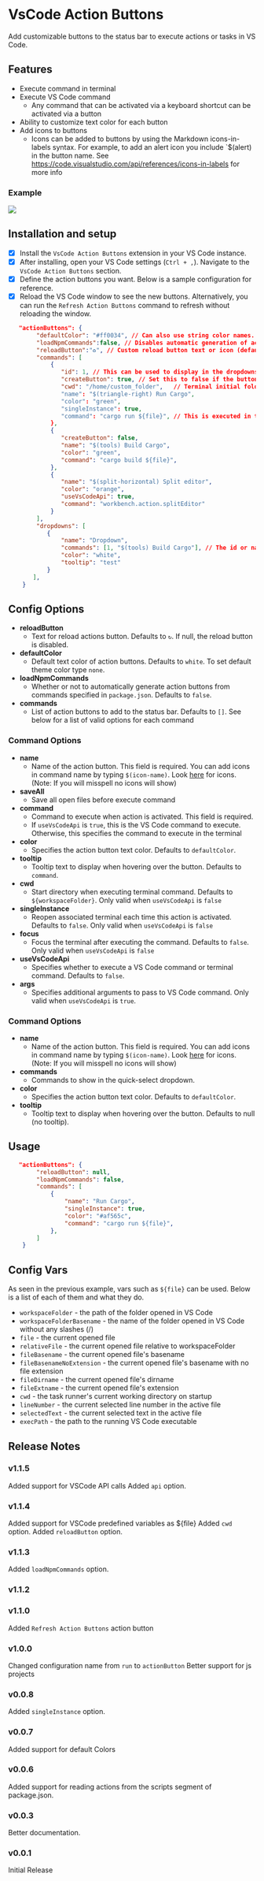 # VsCode Action Buttons

Add customizable buttons to the status bar to execute actions or tasks in VS Code.

## Features

* Execute command in terminal
* Execute VS Code command
    * Any command that can be activated via a keyboard shortcut can be activated via a button
* Ability to customize text color for each button
* Add icons to buttons
    * Icons can be added to buttons by using the Markdown icons-in-labels syntax. For example, to add an alert icon you include `$(alert) in the button name. See https://code.visualstudio.com/api/references/icons-in-labels for more info

### Example

![](action.gif)

## Installation and setup

 - [x] Install the `VsCode Action Buttons` extension in your VS Code instance.
 - [x] After installing, open your VS Code settings (`Ctrl + ,`). Navigate to the `VsCode Action Buttons` section.
 - [x] Define the action buttons you want. Below is a sample configuration for reference.
 - [x] Reload the VS Code window to see the new buttons. Alternatively, you can run the `Refresh Action Buttons` command to refresh without reloading the window.

 ```json
 	"actionButtons": {
		 "defaultColor": "#ff0034", // Can also use string color names.
		 "loadNpmCommands":false, // Disables automatic generation of actions for npm commands.
		 "reloadButton":"♻️", // Custom reload button text or icon (default ↻). null value enables automatic reload on configuration change
		 "commands": [
			 {
				"id": 1, // This can be used to display in the dropdowns
				"createButton": true, // Set this to false if the button is used in a dropdown and should not show on the status bar
				"cwd": "/home/custom_folder", 	// Terminal initial folder ${workspaceFolder} and os user home as defaults
				"name": "$(triangle-right) Run Cargo",
				"color": "green",
				"singleInstance": true,
				"command": "cargo run ${file}", // This is executed in the terminal.
			 },
			 {
				"createButton": false,
				"name": "$(tools) Build Cargo",
				"color": "green",
				"command": "cargo build ${file}",
			 },
			 {
				"name": "$(split-horizontal) Split editor",
				"color": "orange",
				"useVsCodeApi": true,
				"command": "workbench.action.splitEditor"
		     }
		 ],
		 "dropdowns": [
			{
				"name": "Dropdown",
				"commands": [1, "$(tools) Build Cargo"], // The id or name can be used to define commands in the quick-pick dropdown.
				"color": "white",
				"tooltip": "test"
			}
		],
	 }
 ```

## Config Options

* **reloadButton**
    * Text for reload actions button. Defaults to `↻`. If null, the reload button is disabled.
* **defaultColor**
    * Default text color of action buttons. Defaults to `white`. To set default theme color type `none`.
* **loadNpmCommands**
    * Whether or not to automatically generate action buttons from commands specified in `package.json`. Defaults to `false`.
* **commands**
    * List of action buttons to add to the status bar. Defaults to `[]`. See below for a list of valid options for each command

### Command Options

* **name**
    * Name of the action button. This field is required. You can add icons in command name by typing `$(icon-name)`. Look [here](https://code.visualstudio.com/api/references/icons-in-labels#icon-listing) for icons. (Note: If you will misspell no icons will show)
* **saveAll**
    * Save all open files before execute command
* **command**
    * Command to execute when action is activated. This field is required.
	* If `useVsCodeApi` is `true`, this is the VS Code command to execute. Otherwise, this specifies the command to execute in the terminal
* **color**
    * Specifies the action button text color. Defaults to `defaultColor`.
* **tooltip**
    * Tooltip text to display when hovering over the button. Defaults to `command`.
* **cwd**
    * Start directory when executing terminal command. Defaults to `${workspaceFolder}`. Only valid when `useVsCodeApi` is `false`
* **singleInstance**
    * Reopen associated terminal each time this action is activated. Defaults to `false`. Only valid when `useVsCodeApi` is `false`
* **focus**
    * Focus the terminal after executing the command. Defaults to `false`. Only valid when `useVsCodeApi` is `false`
* **useVsCodeApi**
    * Specifies whether to execute a VS Code command or terminal command. Defaults to `false`.
* **args**
    * Specifies additional arguments to pass to VS Code command. Only valid when `useVsCodeApi` is `true`.

### Command Options

* **name**
    * Name of the action button. This field is required. You can add icons in command name by typing `$(icon-name)`. Look [here](https://code.visualstudio.com/api/references/icons-in-labels#icon-listing) for icons. (Note: If you will misspell no icons will show)
* **commands**
    * Commands to show in the quick-select dropdown.
* **color**
    * Specifies the action button text color. Defaults to `defaultColor`.
* **tooltip**
    * Tooltip text to display when hovering over the button. Defaults to null (no tooltip).

## Usage

 ```json
 	"actionButtons": {
		 "reloadButton": null,
		 "loadNpmCommands": false,
		 "commands": [
			 {
				 "name": "Run Cargo",
				 "singleInstance": true,
				 "color": "#af565c",
				 "command": "cargo run ${file}",
			 },
		 ]
	 }
 ```

## Config Vars

As seen in the previous example, vars such as `${file}` can be used. Below is a list of each of them and what they do.

* `workspaceFolder` - the path of the folder opened in VS Code
* `workspaceFolderBasename` - the name of the folder opened in VS Code without any slashes (/)
* `file` - the current opened file
* `relativeFile` - the current opened file relative to workspaceFolder
* `fileBasename` - the current opened file's basename
* `fileBasenameNoExtension` - the current opened file's basename with no file extension
* `fileDirname` -  the current opened file's dirname
* `fileExtname` - the current opened file's extension
* `cwd` -  the task runner's current working directory on startup
* `lineNumber` - the current selected line number in the active file
* `selectedText` - the current selected text in the active file
* `execPath` - the path to the running VS Code executable

## Release Notes

### v1.1.5
Added support for VSCode API calls
Added `api` option.

### v1.1.4
Added support for VSCode predefined variables as ${file}
Added `cwd` option.
Added `reloadButton` option.

### v1.1.3
Added `loadNpmCommands` option.

### v1.1.2


### v1.1.0
Added `Refresh Action Buttons` action button

### v1.0.0
Changed configuration name from `run` to `actionButton`
Better support for js projects

### v0.0.8
Added `singleInstance` option.

### v0.0.7
Added support for default Colors

### v0.0.6
Added support for reading actions from the scripts segment of package.json.

### v0.0.3
Better documentation.

### v0.0.1
  Initial Release
